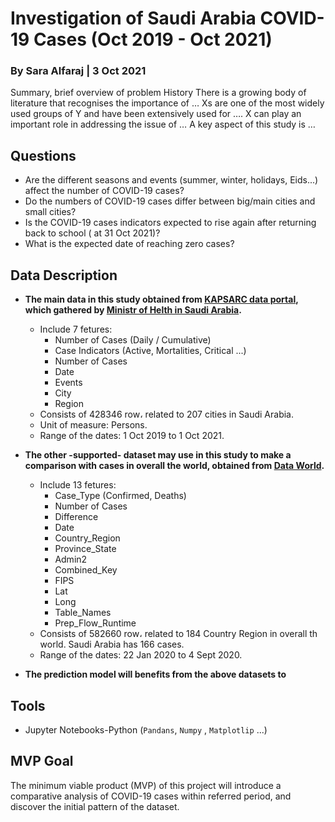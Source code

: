 # Investigation of Saudi Arabia COVID-19 Cases (Oct 2019 - Oct 2021)
### By Sara Alfaraj | 3 Oct 2021

Summary, brief overview of problem
History 
There is a growing body of literature that recognises the importance of …
Xs are one of the most widely used groups of Y and have been extensively used for ….
X can play an important role in addressing the issue of …
A key aspect of this study is …

## Questions
- Are the different seasons and events (summer, winter, holidays, Eids...) affect the number of COVID-19 cases?
- Do the numbers of COVID-19 cases differ between big/main cities and small cities?
- Is the COVID-19 cases indicators expected to rise again after returning back to school ( at 31 Oct 2021)?
- What is the expected date of reaching zero cases? 

## Data Description
- **The main data in this study obtained from [KAPSARC data portal](https://datasource.kapsarc.org/explore/dataset/saudi-arabia-coronavirus-disease-covid-19-situation/export/?disjunctive.daily_cumulative&disjunctive.indicator&disjunctive.event&disjunctive.city_en&disjunctive.region_en), which gathered by [Ministr of Helth in Saudi Arabia](https://covid19.moh.gov.sa/).**
  - Include 7 fetures:
    - Number of Cases (Daily / Cumulative)
    - Case Indicators (Active, Mortalities, Critical ...)
    - Number of Cases 
    - Date
    - Events
    - City
    - Region
  - Consists of 428346 row، related to 207 cities in Saudi Arabia.
  - Unit of measure: Persons.
  - Range of the dates: 1 Oct 2019 to 1 Oct 2021.

- **The other -supported- dataset may use in this study to make a comparison with cases in overall the world, obtained from [Data World](https://data.world/zathompson/covid-19-case-counts-test).**
  - Include 13 fetures:
    - Case_Type (Confirmed, Deaths)
    - Number of Cases 
    - Difference
    - Date
    - Country_Region
    - Province_State
    - Admin2
    - Combined_Key
    - FIPS
    - Lat
    - Long
    - Table_Names
    - Prep_Flow_Runtime
  - Consists of 582660 row، related to 184 Country Region in overall th world. Saudi Arabia has 166 cases.
  - Range of the dates: 22 Jan 2020 to 4 Sept 2020.
- **The prediction model will benefits from the above datasets to**

## Tools
- Jupyter Notebooks-Python (`Pandans`, `Numpy` , `Matplotlip` ...)

## MVP Goal
The minimum viable product (MVP) of this project will introduce a comparative analysis of COVID-19 cases within referred period, and discover the initial pattern of the dataset.
